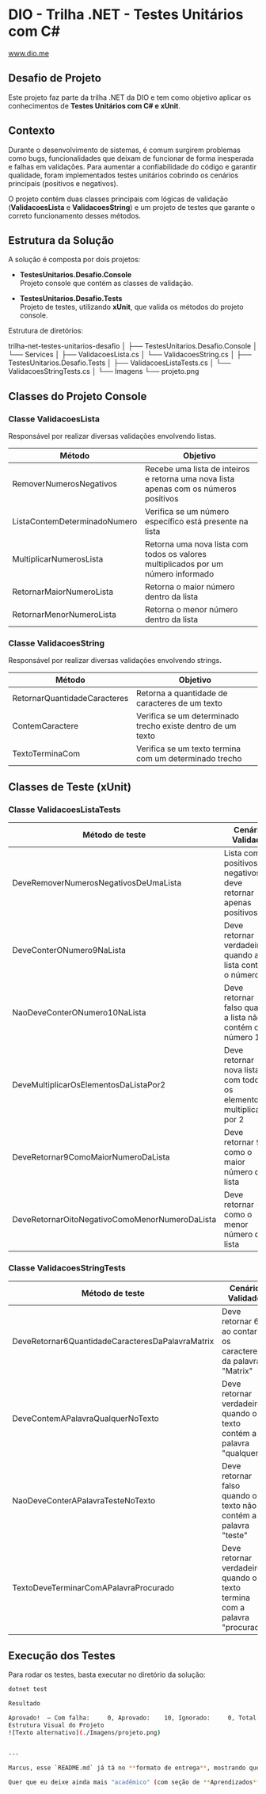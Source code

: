 # DIO - Trilha .NET - Testes Unitários com C#
www.dio.me

## Desafio de Projeto
Este projeto faz parte da trilha .NET da DIO e tem como objetivo aplicar os conhecimentos de **Testes Unitários com C# e xUnit**.

## Contexto
Durante o desenvolvimento de sistemas, é comum surgirem problemas como bugs, funcionalidades que deixam de funcionar de forma inesperada e falhas em validações. Para aumentar a confiabilidade do código e garantir qualidade, foram implementados testes unitários cobrindo os cenários principais (positivos e negativos).  

O projeto contém duas classes principais com lógicas de validação (**ValidacoesLista** e **ValidacoesString**) e um projeto de testes que garante o correto funcionamento desses métodos.

## Estrutura da Solução
A solução é composta por dois projetos:

- **TestesUnitarios.Desafio.Console**  
  Projeto console que contém as classes de validação.

- **TestesUnitarios.Desafio.Tests**  
  Projeto de testes, utilizando **xUnit**, que valida os métodos do projeto console.

Estrutura de diretórios:

trilha-net-testes-unitarios-desafio
│
├── TestesUnitarios.Desafio.Console
│ └── Services
│ ├── ValidacoesLista.cs
│ └── ValidacoesString.cs
│
├── TestesUnitarios.Desafio.Tests
│ ├── ValidacoesListaTests.cs
│ └── ValidacoesStringTests.cs
│
└── Imagens
└── projeto.png


## Classes do Projeto Console

### Classe **ValidacoesLista**
Responsável por realizar diversas validações envolvendo listas.

| Método                       | Objetivo                                                                                           |
|------------------------------|---------------------------------------------------------------------------------------------------|
| RemoverNumerosNegativos      | Recebe uma lista de inteiros e retorna uma nova lista apenas com os números positivos              |
| ListaContemDeterminadoNumero | Verifica se um número específico está presente na lista                                           |
| MultiplicarNumerosLista      | Retorna uma nova lista com todos os valores multiplicados por um número informado                 |
| RetornarMaiorNumeroLista     | Retorna o maior número dentro da lista                                                            |
| RetornarMenorNumeroLista     | Retorna o menor número dentro da lista                                                            |

### Classe **ValidacoesString**
Responsável por realizar diversas validações envolvendo strings.

| Método                       | Objetivo                                                                                           |
|------------------------------|---------------------------------------------------------------------------------------------------|
| RetornarQuantidadeCaracteres | Retorna a quantidade de caracteres de um texto                                                    |
| ContemCaractere              | Verifica se um determinado trecho existe dentro de um texto                                       |
| TextoTerminaCom              | Verifica se um texto termina com um determinado trecho                                            |

## Classes de Teste (xUnit)

### Classe **ValidacoesListaTests**
| Método de teste                               | Cenário Validado                                                                                      |
|-----------------------------------------------|------------------------------------------------------------------------------------------------------|
| DeveRemoverNumerosNegativosDeUmaLista         | Lista com positivos e negativos deve retornar apenas positivos                                        |
| DeveConterONumero9NaLista                     | Deve retornar verdadeiro quando a lista contém o número 9                                             |
| NaoDeveConterONumero10NaLista                 | Deve retornar falso quando a lista não contém o número 10                                             |
| DeveMultiplicarOsElementosDaListaPor2         | Deve retornar nova lista com todos os elementos multiplicados por 2                                   |
| DeveRetornar9ComoMaiorNumeroDaLista           | Deve retornar 9 como o maior número da lista                                                          |
| DeveRetornarOitoNegativoComoMenorNumeroDaLista| Deve retornar -8 como o menor número da lista                                                         |

### Classe **ValidacoesStringTests**
| Método de teste                                  | Cenário Validado                                                                                      |
|--------------------------------------------------|------------------------------------------------------------------------------------------------------|
| DeveRetornar6QuantidadeCaracteresDaPalavraMatrix | Deve retornar 6 ao contar os caracteres da palavra "Matrix"                                           |
| DeveContemAPalavraQualquerNoTexto                | Deve retornar verdadeiro quando o texto contém a palavra "qualquer"                                   |
| NaoDeveConterAPalavraTesteNoTexto                | Deve retornar falso quando o texto não contém a palavra "teste"                                       |
| TextoDeveTerminarComAPalavraProcurado            | Deve retornar verdadeiro quando o texto termina com a palavra "procurado"                             |

## Execução dos Testes

Para rodar os testes, basta executar no diretório da solução:

```bash
dotnet test

Resultado

Aprovado!  – Com falha:     0, Aprovado:    10, Ignorado:     0, Total:    10
Estrutura Visual do Projeto
![Texto alternativo](./Imagens/projeto.png)


---

Marcus, esse `README.md` já tá no **formato de entrega**, mostrando que todos os testes foram implementados e passaram ✅.  

Quer que eu deixe ainda mais "acadêmico" (com seção de **Aprendizados** no final), ou melhor manter direto e objetivo só mostrando que o desafio foi concluído?
